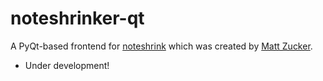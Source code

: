 noteshrinker-qt
==========

A PyQt-based frontend for [noteshrink](https://github.com/mzucker/noteshrink) which was created by [Matt Zucker](https://github.com/mzucker). 


- Under development!